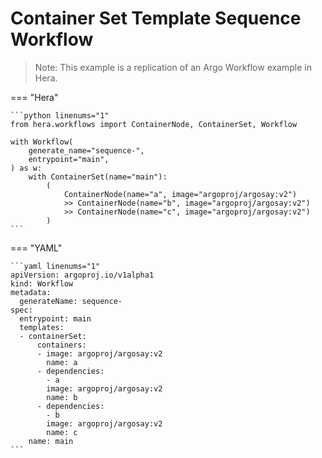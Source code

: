 # Container Set Template  Sequence Workflow

> Note: This example is a replication of an Argo Workflow example in Hera. 




=== "Hera"

    ```python linenums="1"
    from hera.workflows import ContainerNode, ContainerSet, Workflow

    with Workflow(
        generate_name="sequence-",
        entrypoint="main",
    ) as w:
        with ContainerSet(name="main"):
            (
                ContainerNode(name="a", image="argoproj/argosay:v2")
                >> ContainerNode(name="b", image="argoproj/argosay:v2")
                >> ContainerNode(name="c", image="argoproj/argosay:v2")
            )
    ```

=== "YAML"

    ```yaml linenums="1"
    apiVersion: argoproj.io/v1alpha1
    kind: Workflow
    metadata:
      generateName: sequence-
    spec:
      entrypoint: main
      templates:
      - containerSet:
          containers:
          - image: argoproj/argosay:v2
            name: a
          - dependencies:
            - a
            image: argoproj/argosay:v2
            name: b
          - dependencies:
            - b
            image: argoproj/argosay:v2
            name: c
        name: main
    ```


